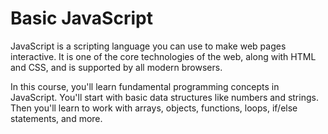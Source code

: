 # Basic JavaScript


JavaScript is a scripting language you can use to make web pages interactive. It is one of the core technologies of the web, along with HTML and CSS, and is supported by all modern browsers.


In this course, you'll learn fundamental programming concepts in JavaScript. You'll start with basic data structures like numbers and strings. Then you'll learn to work with arrays, objects, functions, loops, if/else statements, and more.
